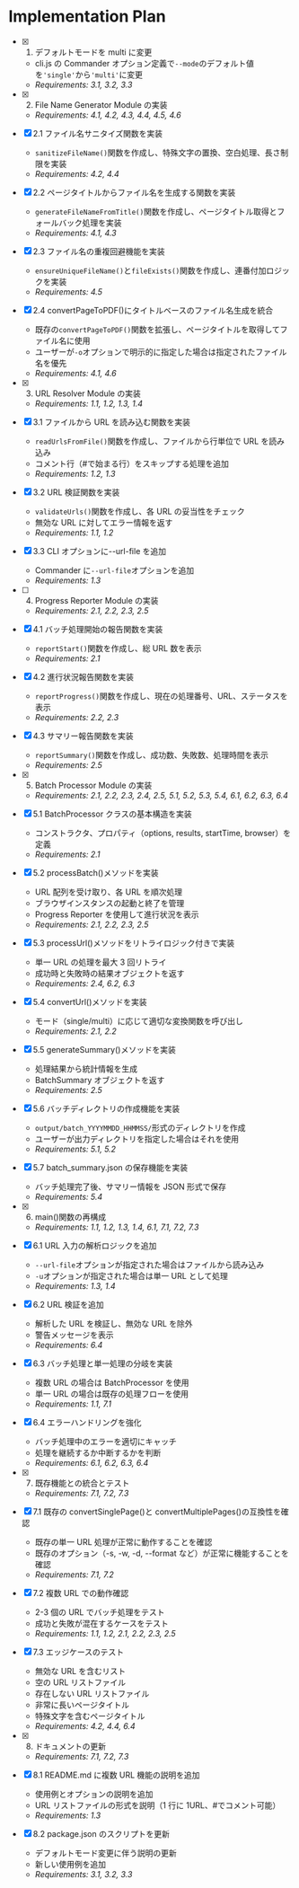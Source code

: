 # Implementation Plan

- [x] 1. デフォルトモードを multi に変更

  - cli.js の Commander オプション定義で`--mode`のデフォルト値を`'single'`から`'multi'`に変更
  - _Requirements: 3.1, 3.2, 3.3_

- [x] 2. File Name Generator Module の実装

  - _Requirements: 4.1, 4.2, 4.3, 4.4, 4.5, 4.6_

- [x] 2.1 ファイル名サニタイズ関数を実装

  - `sanitizeFileName()`関数を作成し、特殊文字の置換、空白処理、長さ制限を実装
  - _Requirements: 4.2, 4.4_

- [x] 2.2 ページタイトルからファイル名を生成する関数を実装

  - `generateFileNameFromTitle()`関数を作成し、ページタイトル取得とフォールバック処理を実装
  - _Requirements: 4.1, 4.3_

- [x] 2.3 ファイル名の重複回避機能を実装

  - `ensureUniqueFileName()`と`fileExists()`関数を作成し、連番付加ロジックを実装
  - _Requirements: 4.5_

- [x] 2.4 convertPageToPDF()にタイトルベースのファイル名生成を統合

  - 既存の`convertPageToPDF()`関数を拡張し、ページタイトルを取得してファイル名に使用
  - ユーザーが`-o`オプションで明示的に指定した場合は指定されたファイル名を優先
  - _Requirements: 4.1, 4.6_

- [x] 3. URL Resolver Module の実装

  - _Requirements: 1.1, 1.2, 1.3, 1.4_

- [x] 3.1 ファイルから URL を読み込む関数を実装

  - `readUrlsFromFile()`関数を作成し、ファイルから行単位で URL を読み込み
  - コメント行（#で始まる行）をスキップする処理を追加
  - _Requirements: 1.2, 1.3_

- [x] 3.2 URL 検証関数を実装

  - `validateUrls()`関数を作成し、各 URL の妥当性をチェック
  - 無効な URL に対してエラー情報を返す
  - _Requirements: 1.1, 1.2_

- [x] 3.3 CLI オプションに--url-file を追加

  - Commander に`--url-file`オプションを追加
  - _Requirements: 1.3_

- [ ] 4. Progress Reporter Module の実装

  - _Requirements: 2.1, 2.2, 2.3, 2.5_

- [x] 4.1 バッチ処理開始の報告関数を実装

  - `reportStart()`関数を作成し、総 URL 数を表示
  - _Requirements: 2.1_

- [x] 4.2 進行状況報告関数を実装

  - `reportProgress()`関数を作成し、現在の処理番号、URL、ステータスを表示
  - _Requirements: 2.2, 2.3_

- [x] 4.3 サマリー報告関数を実装

  - `reportSummary()`関数を作成し、成功数、失敗数、処理時間を表示
  - _Requirements: 2.5_

- [x] 5. Batch Processor Module の実装

  - _Requirements: 2.1, 2.2, 2.3, 2.4, 2.5, 5.1, 5.2, 5.3, 5.4, 6.1, 6.2, 6.3, 6.4_

- [x] 5.1 BatchProcessor クラスの基本構造を実装

  - コンストラクタ、プロパティ（options, results, startTime, browser）を定義
  - _Requirements: 2.1_

- [x] 5.2 processBatch()メソッドを実装

  - URL 配列を受け取り、各 URL を順次処理
  - ブラウザインスタンスの起動と終了を管理
  - Progress Reporter を使用して進行状況を表示
  - _Requirements: 2.1, 2.2, 2.3, 2.5_

- [x] 5.3 processUrl()メソッドをリトライロジック付きで実装

  - 単一 URL の処理を最大 3 回リトライ
  - 成功時と失敗時の結果オブジェクトを返す
  - _Requirements: 2.4, 6.2, 6.3_

- [x] 5.4 convertUrl()メソッドを実装

  - モード（single/multi）に応じて適切な変換関数を呼び出し
  - _Requirements: 2.1, 2.2_

- [x] 5.5 generateSummary()メソッドを実装

  - 処理結果から統計情報を生成
  - BatchSummary オブジェクトを返す
  - _Requirements: 2.5_

- [x] 5.6 バッチディレクトリの作成機能を実装

  - `output/batch_YYYYMMDD_HHMMSS/`形式のディレクトリを作成
  - ユーザーが出力ディレクトリを指定した場合はそれを使用
  - _Requirements: 5.1, 5.2_

- [x] 5.7 batch_summary.json の保存機能を実装

  - バッチ処理完了後、サマリー情報を JSON 形式で保存
  - _Requirements: 5.4_

- [x] 6. main()関数の再構成

  - _Requirements: 1.1, 1.2, 1.3, 1.4, 6.1, 7.1, 7.2, 7.3_

- [x] 6.1 URL 入力の解析ロジックを追加

  - `--url-file`オプションが指定された場合はファイルから読み込み
  - `-u`オプションが指定された場合は単一 URL として処理
  - _Requirements: 1.3, 1.4_

- [x] 6.2 URL 検証を追加

  - 解析した URL を検証し、無効な URL を除外
  - 警告メッセージを表示
  - _Requirements: 6.4_

- [x] 6.3 バッチ処理と単一処理の分岐を実装

  - 複数 URL の場合は BatchProcessor を使用
  - 単一 URL の場合は既存の処理フローを使用
  - _Requirements: 1.1, 7.1_

- [x] 6.4 エラーハンドリングを強化

  - バッチ処理中のエラーを適切にキャッチ
  - 処理を継続するか中断するかを判断
  - _Requirements: 6.1, 6.2, 6.3, 6.4_

- [x] 7. 既存機能との統合とテスト

  - _Requirements: 7.1, 7.2, 7.3_

- [x] 7.1 既存の convertSinglePage()と convertMultiplePages()の互換性を確認

  - 既存の単一 URL 処理が正常に動作することを確認
  - 既存のオプション（-s, -w, -d, --format など）が正常に機能することを確認
  - _Requirements: 7.1, 7.2_

- [x] 7.2 複数 URL での動作確認

  - 2-3 個の URL でバッチ処理をテスト
  - 成功と失敗が混在するケースをテスト
  - _Requirements: 1.1, 1.2, 2.1, 2.2, 2.3, 2.5_

- [x] 7.3 エッジケースのテスト

  - 無効な URL を含むリスト
  - 空の URL リストファイル
  - 存在しない URL リストファイル
  - 非常に長いページタイトル
  - 特殊文字を含むページタイトル
  - _Requirements: 4.2, 4.4, 6.4_

- [x] 8. ドキュメントの更新

  - _Requirements: 7.1, 7.2, 7.3_

- [x] 8.1 README.md に複数 URL 機能の説明を追加

  - 使用例とオプションの説明を追加
  - URL リストファイルの形式を説明（1 行に 1URL、#でコメント可能）
  - _Requirements: 1.3_

- [x] 8.2 package.json のスクリプトを更新
  - デフォルトモード変更に伴う説明の更新
  - 新しい使用例を追加
  - _Requirements: 3.1, 3.2, 3.3_

